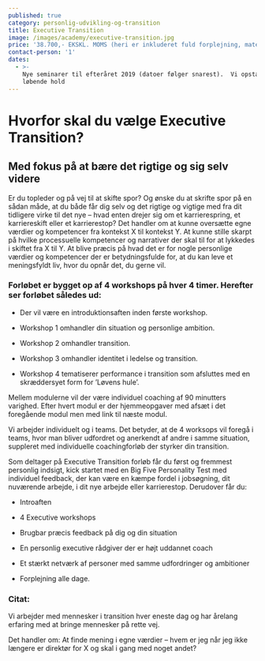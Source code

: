```yaml
---
published: true
category: personlig-udvikling-og-transition
title: Executive Transition
image: /images/academy/executive-transition.jpg
price: '38.700,- EKSKL. MOMS (heri er inkluderet fuld forplejning, materialer)  '
contact-person: '1'
dates:
  - >-
    Nye seminarer til efteråret 2019 (datoer følger snarest).  Vi opstarter også
    løbende hold
---
```



# Hvorfor skal du vælge Executive Transition?
## Med fokus på at bære det rigtige og sig selv videre

Er du topleder og på vej til at skifte spor? Og ønske du at skrifte spor på en sådan måde, at du både får dig selv og det rigtige og vigtige med fra dit tidligere virke til det nye – hvad enten drejer sig om et karrierespring, et karriereskift eller et karrierestop? Det handler om at kunne oversætte egne værdier og kompetencer fra kontekst X til kontekst Y. At kunne stille skarpt på hvilke processuelle kompetencer og narrativer der skal til for at lykkedes i skiftet fra X til Y. At blive præcis på hvad det er for nogle personlige værdier og kompetencer der er betydningsfulde for, at du kan leve et meningsfyldt liv, hvor du opnår det, du gerne vil. 

### Forløbet er bygget op af 4 workshops på hver 4 timer. Herefter ser forløbet således ud:

- Der vil være en introduktionsaften inden første workshop.  

- Workshop 1 omhandler din situation og personlige ambition.  

- Workshop 2 omhandler transition.  

- Workshop 3 omhandler identitet i ledelse og transition. 

- Workshop 4 tematiserer performance i transition som afsluttes med en skræddersyet form for ’Løvens hule’.


Mellem modulerne vil der være individuel coaching af 90 minutters varighed. Efter hvert modul er der hjemmeopgaver med afsæt i det foregående modul men med link til næste modul.  

Vi arbejder individuelt og i teams. Det betyder, at de 4 worksops vil foregå i teams, hvor man bliver udfordret og anerkendt af andre i samme situation, suppleret med individuelle coachingforløb der styrker din transition.  


Som deltager på Executive Transition forløb får du først og fremmest personlig indsigt, kick startet med en Big Five Personality Test med individuel feedback, der kan være en kæmpe fordel i jobsøgning, dit nuværende arbejde, i dit nye arbejde eller karrierestop. Derudover får du: 

- Introaften 

- 4 Executive workshops  

- Brugbar præcis feedback på dig og din situation 

- En personlig executive rådgiver der er højt uddannet coach  

- Et stærkt netværk af personer med samme udfordringer og ambitioner 

- Forplejning alle dage.  



### Citat:

Vi arbejder med mennesker i transition hver eneste dag og har årelang erfaring med at bringe mennesker på rette vej. 

Det handler om: At finde mening i egne værdier – hvem er jeg når jeg ikke længere er direktør for X og skal i gang med noget andet? 